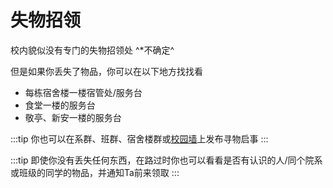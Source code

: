# 失物招领

校内貌似没有专门的失物招领处 ^*不确定^

但是如果你丢失了物品，你可以在以下地方找找看

- 每栋宿舍楼一楼宿管处/服务台
- 食堂一楼的服务台
- 敬亭、新安一楼的服务台

:::tip
你也可以在系群、班群、宿舍楼群或[校园墙](../contact/README#其他)上发布寻物启事
:::

:::tip
即使你没有丢失任何东西，在路过时你也可以看看是否有认识的人/同个院系或班级的同学的物品，并通知Ta前来领取
:::
